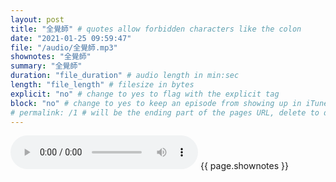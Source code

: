 ```yaml
---
layout: post
title: "全覺師" # quotes allow forbidden characters like the colon
date: "2021-01-25 09:59:47"
file: "/audio/全覺師.mp3"
shownotes: "全覺師"
summary: "全覺師"
duration: "file_duration" # audio length in min:sec
length: "file_length" # filesize in bytes
explicit: "no" # change to yes to flag with the explicit tag
block: "no" # change to yes to keep an episode from showing up in iTunes
# permalink: /1 # will be the ending part of the pages URL, delete to default to the title
---
```


<audio controls>
<source src="{{site.url}}{{site.baseurl}}{{ page.file }}" type="audio/x-mp3">
Your browser does not support the audio element.
</audio>
{{ page.shownotes }}
